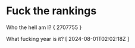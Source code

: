 # Fuck the rankings

Who the hell am I?
{ 2707755 }

What fucking year is it?
[ 2024-08-01T02:02:18Z ]
